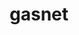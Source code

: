 ---
title: "gasnet"
layout: cache
categories: [package, develop]
meta: {"versions": ["2023.3.0", "2023.9.0"], "compilers": ["gcc@=11.4.0", "gcc@=9.4.0", "oneapi@=2023.2.0", "oneapi@=2024.0.0"], "oss": ["ubuntu20.04", "ubuntu22.04"], "platforms": ["linux"], "targets": ["aarch64", "neoverse_v1", "neoverse_v2", "ppc64le", "x86_64_v3"], "stacks": ["e4s", "e4s-aarch64", "e4s-neoverse-v2", "e4s-neoverse_v1", "e4s-oneapi", "e4s-power", "e4s-rocm-external", "root"], "num_specs": 35, "num_specs_by_stack": {"root": 35, "e4s-neoverse_v1": 2, "e4s-power": 2, "e4s": 20, "e4s-rocm-external": 6, "e4s-oneapi": 3, "e4s-aarch64": 1, "e4s-neoverse-v2": 1}}
spec_details: [{"hash": "god7isj6px3eph6fnhka63uwl3d5dv4r", "compiler": "gcc@=11.4.0", "versions": ["2023.3.0"], "os": "ubuntu20.04", "platform": "linux", "target": "neoverse_v1", "variants": ["build_system=generic", "conduits=smp", "~cuda", "~debug", "~rocm"], "stacks": ["root", "e4s-neoverse_v1"], "size": "-", "tarball": "https://binaries.spack.io/develop/build_cache/linux-ubuntu20.04-neoverse_v1/gcc-11.4.0/gasnet-2023.3.0/linux-ubuntu20.04-neoverse_v1-gcc-11.4.0-gasnet-2023.3.0-god7isj6px3eph6fnhka63uwl3d5dv4r.spack"}, {"hash": "qbdhdt3cyh4knkcpdyirvf24bt23dbgr", "compiler": "gcc@=11.4.0", "versions": ["2023.9.0"], "os": "ubuntu20.04", "platform": "linux", "target": "neoverse_v1", "variants": ["build_system=generic", "conduits=smp", "~cuda", "~debug", "~level_zero", "~rocm"], "stacks": ["root", "e4s-neoverse_v1"], "size": "-", "tarball": "https://binaries.spack.io/develop/build_cache/linux-ubuntu20.04-neoverse_v1/gcc-11.4.0/gasnet-2023.9.0/linux-ubuntu20.04-neoverse_v1-gcc-11.4.0-gasnet-2023.9.0-qbdhdt3cyh4knkcpdyirvf24bt23dbgr.spack"}, {"hash": "qlth3pn62s2opde7eosclktrmxdzwbxy", "compiler": "gcc@=9.4.0", "versions": ["2023.3.0"], "os": "ubuntu20.04", "platform": "linux", "target": "ppc64le", "variants": ["build_system=generic", "conduits=smp", "~cuda", "~debug", "~rocm"], "stacks": ["e4s-power", "root"], "size": "-", "tarball": "https://binaries.spack.io/develop/build_cache/linux-ubuntu20.04-ppc64le/gcc-9.4.0/gasnet-2023.3.0/linux-ubuntu20.04-ppc64le-gcc-9.4.0-gasnet-2023.3.0-qlth3pn62s2opde7eosclktrmxdzwbxy.spack"}, {"hash": "ys2azjjk6u4xvt2s6ca6v2yv26lukifg", "compiler": "gcc@=9.4.0", "versions": ["2023.9.0"], "os": "ubuntu20.04", "platform": "linux", "target": "ppc64le", "variants": ["build_system=generic", "conduits=smp", "~cuda", "~debug", "~level_zero", "~rocm"], "stacks": ["e4s-power", "root"], "size": "-", "tarball": "https://binaries.spack.io/develop/build_cache/linux-ubuntu20.04-ppc64le/gcc-9.4.0/gasnet-2023.9.0/linux-ubuntu20.04-ppc64le-gcc-9.4.0-gasnet-2023.9.0-ys2azjjk6u4xvt2s6ca6v2yv26lukifg.spack"}, {"hash": "iljnxpjdw7aqg7n3aa6zsrxub62z7d54", "compiler": "gcc@=11.4.0", "versions": ["2023.9.0"], "os": "ubuntu20.04", "platform": "linux", "target": "x86_64_v3", "variants": ["amdgpu_target=gfx908", "build_system=generic", "conduits=smp", "~cuda", "~debug", "~level_zero", "+rocm"], "stacks": ["e4s", "root"], "size": "-", "tarball": "https://binaries.spack.io/develop/build_cache/linux-ubuntu20.04-x86_64_v3/gcc-11.4.0/gasnet-2023.9.0/linux-ubuntu20.04-x86_64_v3-gcc-11.4.0-gasnet-2023.9.0-iljnxpjdw7aqg7n3aa6zsrxub62z7d54.spack"}, {"hash": "lz6cym3az4mhagtoomseuijj4ogns2nj", "compiler": "gcc@=11.4.0", "versions": ["2023.9.0"], "os": "ubuntu20.04", "platform": "linux", "target": "x86_64_v3", "variants": ["amdgpu_target=gfx908", "build_system=generic", "conduits=smp", "~cuda", "~debug", "~level_zero", "+rocm"], "stacks": ["e4s", "root"], "size": "-", "tarball": "https://binaries.spack.io/develop/build_cache/linux-ubuntu20.04-x86_64_v3/gcc-11.4.0/gasnet-2023.9.0/linux-ubuntu20.04-x86_64_v3-gcc-11.4.0-gasnet-2023.9.0-lz6cym3az4mhagtoomseuijj4ogns2nj.spack"}, {"hash": "xdzrb3dserfrqt765dpi4x5bqjj5ezd7", "compiler": "gcc@=11.4.0", "versions": ["2023.3.0"], "os": "ubuntu20.04", "platform": "linux", "target": "x86_64_v3", "variants": ["amdgpu_target=gfx908", "build_system=generic", "conduits=smp", "~cuda", "~debug", "+rocm"], "stacks": ["e4s-rocm-external", "root"], "size": "-", "tarball": "https://binaries.spack.io/develop/build_cache/linux-ubuntu20.04-x86_64_v3/gcc-11.4.0/gasnet-2023.3.0/linux-ubuntu20.04-x86_64_v3-gcc-11.4.0-gasnet-2023.3.0-xdzrb3dserfrqt765dpi4x5bqjj5ezd7.spack"}, {"hash": "3t6m7mxz23lblkvajib2izfjt47jlyl3", "compiler": "gcc@=11.4.0", "versions": ["2023.9.0"], "os": "ubuntu20.04", "platform": "linux", "target": "x86_64_v3", "variants": ["amdgpu_target=gfx908", "build_system=generic", "conduits=smp", "~cuda", "~debug", "~level_zero", "+rocm"], "stacks": ["e4s-rocm-external", "root"], "size": "-", "tarball": "https://binaries.spack.io/develop/build_cache/linux-ubuntu20.04-x86_64_v3/gcc-11.4.0/gasnet-2023.9.0/linux-ubuntu20.04-x86_64_v3-gcc-11.4.0-gasnet-2023.9.0-3t6m7mxz23lblkvajib2izfjt47jlyl3.spack"}, {"hash": "5ddwu5ki25gfcucbxpmupcuzjctnhlce", "compiler": "gcc@=11.4.0", "versions": ["2023.3.0"], "os": "ubuntu20.04", "platform": "linux", "target": "x86_64_v3", "variants": ["amdgpu_target=gfx90a", "build_system=generic", "conduits=smp", "~cuda", "~debug", "+rocm"], "stacks": ["e4s-rocm-external", "root"], "size": "-", "tarball": "https://binaries.spack.io/develop/build_cache/linux-ubuntu20.04-x86_64_v3/gcc-11.4.0/gasnet-2023.3.0/linux-ubuntu20.04-x86_64_v3-gcc-11.4.0-gasnet-2023.3.0-5ddwu5ki25gfcucbxpmupcuzjctnhlce.spack"}, {"hash": "7y6vwtyzwolluwpz6wv4emn3t3vsdxjr", "compiler": "gcc@=11.4.0", "versions": ["2023.9.0"], "os": "ubuntu20.04", "platform": "linux", "target": "x86_64_v3", "variants": ["amdgpu_target=gfx90a", "build_system=generic", "conduits=smp", "~cuda", "~debug", "~level_zero", "+rocm"], "stacks": ["e4s", "root"], "size": "-", "tarball": "https://binaries.spack.io/develop/build_cache/linux-ubuntu20.04-x86_64_v3/gcc-11.4.0/gasnet-2023.9.0/linux-ubuntu20.04-x86_64_v3-gcc-11.4.0-gasnet-2023.9.0-7y6vwtyzwolluwpz6wv4emn3t3vsdxjr.spack"}, {"hash": "24eib6bpzzvnbama6otrjy25ry5hdrse", "compiler": "gcc@=11.4.0", "versions": ["2023.9.0"], "os": "ubuntu20.04", "platform": "linux", "target": "x86_64_v3", "variants": ["amdgpu_target=gfx90a", "build_system=generic", "conduits=smp", "~cuda", "~debug", "~level_zero", "+rocm"], "stacks": ["e4s", "root"], "size": "-", "tarball": "https://binaries.spack.io/develop/build_cache/linux-ubuntu20.04-x86_64_v3/gcc-11.4.0/gasnet-2023.9.0/linux-ubuntu20.04-x86_64_v3-gcc-11.4.0-gasnet-2023.9.0-24eib6bpzzvnbama6otrjy25ry5hdrse.spack"}, {"hash": "ud627sr6tfmbshpwyq7njt7dj6dfb63x", "compiler": "gcc@=11.4.0", "versions": ["2023.9.0"], "os": "ubuntu20.04", "platform": "linux", "target": "x86_64_v3", "variants": ["build_system=generic", "conduits=smp", "~cuda", "~debug", "~level_zero", "~rocm"], "stacks": ["e4s", "root"], "size": "-", "tarball": "https://binaries.spack.io/develop/build_cache/linux-ubuntu20.04-x86_64_v3/gcc-11.4.0/gasnet-2023.9.0/linux-ubuntu20.04-x86_64_v3-gcc-11.4.0-gasnet-2023.9.0-ud627sr6tfmbshpwyq7njt7dj6dfb63x.spack"}, {"hash": "e75c5ybdw5lvrkmkfph6cto5sxsqhzzq", "compiler": "gcc@=11.4.0", "versions": ["2023.9.0"], "os": "ubuntu20.04", "platform": "linux", "target": "x86_64_v3", "variants": ["amdgpu_target=gfx908", "build_system=generic", "conduits=smp", "~cuda", "~debug", "~level_zero", "+rocm"], "stacks": ["e4s", "root"], "size": "-", "tarball": "https://binaries.spack.io/develop/build_cache/linux-ubuntu20.04-x86_64_v3/gcc-11.4.0/gasnet-2023.9.0/linux-ubuntu20.04-x86_64_v3-gcc-11.4.0-gasnet-2023.9.0-e75c5ybdw5lvrkmkfph6cto5sxsqhzzq.spack"}, {"hash": "zhx55eglhiunldl7zstkzkw6sj4f3jr6", "compiler": "gcc@=11.4.0", "versions": ["2023.3.0"], "os": "ubuntu20.04", "platform": "linux", "target": "x86_64_v3", "variants": ["amdgpu_target=gfx90a", "build_system=generic", "conduits=smp", "~cuda", "~debug", "+rocm"], "stacks": ["e4s-rocm-external", "root"], "size": "-", "tarball": "https://binaries.spack.io/develop/build_cache/linux-ubuntu20.04-x86_64_v3/gcc-11.4.0/gasnet-2023.3.0/linux-ubuntu20.04-x86_64_v3-gcc-11.4.0-gasnet-2023.3.0-zhx55eglhiunldl7zstkzkw6sj4f3jr6.spack"}, {"hash": "ouhfmonncxmwcof2i7x3si352scbighl", "compiler": "gcc@=11.4.0", "versions": ["2023.3.0"], "os": "ubuntu20.04", "platform": "linux", "target": "x86_64_v3", "variants": ["build_system=generic", "conduits=smp", "~cuda", "~debug", "~rocm"], "stacks": ["e4s", "root"], "size": "-", "tarball": "https://binaries.spack.io/develop/build_cache/linux-ubuntu20.04-x86_64_v3/gcc-11.4.0/gasnet-2023.3.0/linux-ubuntu20.04-x86_64_v3-gcc-11.4.0-gasnet-2023.3.0-ouhfmonncxmwcof2i7x3si352scbighl.spack"}, {"hash": "4nechxnvzyt2q6ribmkpfqjbkacyl3kv", "compiler": "gcc@=11.4.0", "versions": ["2023.9.0"], "os": "ubuntu20.04", "platform": "linux", "target": "x86_64_v3", "variants": ["amdgpu_target=gfx90a", "build_system=generic", "conduits=smp", "~cuda", "~debug", "~level_zero", "+rocm"], "stacks": ["e4s", "root"], "size": "-", "tarball": "https://binaries.spack.io/develop/build_cache/linux-ubuntu20.04-x86_64_v3/gcc-11.4.0/gasnet-2023.9.0/linux-ubuntu20.04-x86_64_v3-gcc-11.4.0-gasnet-2023.9.0-4nechxnvzyt2q6ribmkpfqjbkacyl3kv.spack"}, {"hash": "hrs3qcxitfpsu6wqc6t2bmuoixexvybv", "compiler": "gcc@=11.4.0", "versions": ["2023.9.0"], "os": "ubuntu20.04", "platform": "linux", "target": "x86_64_v3", "variants": ["amdgpu_target=gfx90a", "build_system=generic", "conduits=smp", "~cuda", "~debug", "~level_zero", "+rocm"], "stacks": ["e4s", "root"], "size": "-", "tarball": "https://binaries.spack.io/develop/build_cache/linux-ubuntu20.04-x86_64_v3/gcc-11.4.0/gasnet-2023.9.0/linux-ubuntu20.04-x86_64_v3-gcc-11.4.0-gasnet-2023.9.0-hrs3qcxitfpsu6wqc6t2bmuoixexvybv.spack"}, {"hash": "hqhlvcndem2qzabo6t7zx5qyipd4xrpk", "compiler": "gcc@=11.4.0", "versions": ["2023.9.0"], "os": "ubuntu20.04", "platform": "linux", "target": "x86_64_v3", "variants": ["amdgpu_target=gfx908", "build_system=generic", "conduits=smp", "~cuda", "~debug", "~level_zero", "+rocm"], "stacks": ["e4s", "root"], "size": "-", "tarball": "https://binaries.spack.io/develop/build_cache/linux-ubuntu20.04-x86_64_v3/gcc-11.4.0/gasnet-2023.9.0/linux-ubuntu20.04-x86_64_v3-gcc-11.4.0-gasnet-2023.9.0-hqhlvcndem2qzabo6t7zx5qyipd4xrpk.spack"}, {"hash": "dha4utmxqicuonhpt7zgknjjufjo6a57", "compiler": "gcc@=11.4.0", "versions": ["2023.9.0"], "os": "ubuntu20.04", "platform": "linux", "target": "x86_64_v3", "variants": ["amdgpu_target=gfx908", "build_system=generic", "conduits=smp", "~cuda", "~debug", "~level_zero", "+rocm"], "stacks": ["e4s", "root"], "size": "-", "tarball": "https://binaries.spack.io/develop/build_cache/linux-ubuntu20.04-x86_64_v3/gcc-11.4.0/gasnet-2023.9.0/linux-ubuntu20.04-x86_64_v3-gcc-11.4.0-gasnet-2023.9.0-dha4utmxqicuonhpt7zgknjjufjo6a57.spack"}, {"hash": "onvkwpr5purgfkvc6mhgsrpgipq4inat", "compiler": "gcc@=11.4.0", "versions": ["2023.3.0"], "os": "ubuntu20.04", "platform": "linux", "target": "x86_64_v3", "variants": ["amdgpu_target=gfx908", "build_system=generic", "conduits=smp", "~cuda", "~debug", "+rocm"], "stacks": ["e4s-rocm-external", "root"], "size": "-", "tarball": "https://binaries.spack.io/develop/build_cache/linux-ubuntu20.04-x86_64_v3/gcc-11.4.0/gasnet-2023.3.0/linux-ubuntu20.04-x86_64_v3-gcc-11.4.0-gasnet-2023.3.0-onvkwpr5purgfkvc6mhgsrpgipq4inat.spack"}, {"hash": "5lm7oyuwpd7tfprqy4xwrpdbspej74en", "compiler": "gcc@=11.4.0", "versions": ["2023.9.0"], "os": "ubuntu20.04", "platform": "linux", "target": "x86_64_v3", "variants": ["amdgpu_target=gfx908", "build_system=generic", "conduits=smp", "~cuda", "~debug", "~level_zero", "+rocm"], "stacks": ["e4s", "root"], "size": "-", "tarball": "https://binaries.spack.io/develop/build_cache/linux-ubuntu20.04-x86_64_v3/gcc-11.4.0/gasnet-2023.9.0/linux-ubuntu20.04-x86_64_v3-gcc-11.4.0-gasnet-2023.9.0-5lm7oyuwpd7tfprqy4xwrpdbspej74en.spack"}, {"hash": "s2xvkwzb4y56qwzstj3dieydk63fsmdd", "compiler": "gcc@=11.4.0", "versions": ["2023.9.0"], "os": "ubuntu20.04", "platform": "linux", "target": "x86_64_v3", "variants": ["amdgpu_target=gfx90a", "build_system=generic", "conduits=smp", "~cuda", "~debug", "~level_zero", "+rocm"], "stacks": ["e4s", "root"], "size": "-", "tarball": "https://binaries.spack.io/develop/build_cache/linux-ubuntu20.04-x86_64_v3/gcc-11.4.0/gasnet-2023.9.0/linux-ubuntu20.04-x86_64_v3-gcc-11.4.0-gasnet-2023.9.0-s2xvkwzb4y56qwzstj3dieydk63fsmdd.spack"}, {"hash": "qs556xljeywhh5aeiiyy6gcvmsrmbtnd", "compiler": "gcc@=11.4.0", "versions": ["2023.9.0"], "os": "ubuntu20.04", "platform": "linux", "target": "x86_64_v3", "variants": ["amdgpu_target=gfx90a", "build_system=generic", "conduits=smp", "~cuda", "~debug", "~level_zero", "+rocm"], "stacks": ["e4s", "root"], "size": "-", "tarball": "https://binaries.spack.io/develop/build_cache/linux-ubuntu20.04-x86_64_v3/gcc-11.4.0/gasnet-2023.9.0/linux-ubuntu20.04-x86_64_v3-gcc-11.4.0-gasnet-2023.9.0-qs556xljeywhh5aeiiyy6gcvmsrmbtnd.spack"}, {"hash": "uwavqpvr62dzu24k74dg2dutsresz6v7", "compiler": "gcc@=11.4.0", "versions": ["2023.9.0"], "os": "ubuntu20.04", "platform": "linux", "target": "x86_64_v3", "variants": ["amdgpu_target=gfx90a", "build_system=generic", "conduits=smp", "~cuda", "~debug", "~level_zero", "+rocm"], "stacks": ["e4s-rocm-external", "root"], "size": "-", "tarball": "https://binaries.spack.io/develop/build_cache/linux-ubuntu20.04-x86_64_v3/gcc-11.4.0/gasnet-2023.9.0/linux-ubuntu20.04-x86_64_v3-gcc-11.4.0-gasnet-2023.9.0-uwavqpvr62dzu24k74dg2dutsresz6v7.spack"}, {"hash": "rtaborpngs55umkj4k3rhxmmshtqefxi", "compiler": "gcc@=11.4.0", "versions": ["2023.9.0"], "os": "ubuntu20.04", "platform": "linux", "target": "x86_64_v3", "variants": ["amdgpu_target=gfx908", "build_system=generic", "conduits=smp", "~cuda", "~debug", "~level_zero", "+rocm"], "stacks": ["e4s", "root"], "size": "-", "tarball": "https://binaries.spack.io/develop/build_cache/linux-ubuntu20.04-x86_64_v3/gcc-11.4.0/gasnet-2023.9.0/linux-ubuntu20.04-x86_64_v3-gcc-11.4.0-gasnet-2023.9.0-rtaborpngs55umkj4k3rhxmmshtqefxi.spack"}, {"hash": "nhozkkm3fabli2r7npzevwyznoiaa45b", "compiler": "gcc@=11.4.0", "versions": ["2023.9.0"], "os": "ubuntu20.04", "platform": "linux", "target": "x86_64_v3", "variants": ["amdgpu_target=gfx90a", "build_system=generic", "conduits=smp", "~cuda", "~debug", "~level_zero", "+rocm"], "stacks": ["e4s", "root"], "size": "-", "tarball": "https://binaries.spack.io/develop/build_cache/linux-ubuntu20.04-x86_64_v3/gcc-11.4.0/gasnet-2023.9.0/linux-ubuntu20.04-x86_64_v3-gcc-11.4.0-gasnet-2023.9.0-nhozkkm3fabli2r7npzevwyznoiaa45b.spack"}, {"hash": "yl56wwxjg4a53cqi7lps4omiwwlr2y4s", "compiler": "gcc@=11.4.0", "versions": ["2023.9.0"], "os": "ubuntu20.04", "platform": "linux", "target": "x86_64_v3", "variants": ["amdgpu_target=gfx908", "build_system=generic", "conduits=smp", "~cuda", "~debug", "~level_zero", "+rocm"], "stacks": ["e4s", "root"], "size": "-", "tarball": "https://binaries.spack.io/develop/build_cache/linux-ubuntu20.04-x86_64_v3/gcc-11.4.0/gasnet-2023.9.0/linux-ubuntu20.04-x86_64_v3-gcc-11.4.0-gasnet-2023.9.0-yl56wwxjg4a53cqi7lps4omiwwlr2y4s.spack"}, {"hash": "uwksmp6esvmlgqyxfqaamvgbyt34xc7y", "compiler": "gcc@=11.4.0", "versions": ["2023.9.0"], "os": "ubuntu20.04", "platform": "linux", "target": "x86_64_v3", "variants": ["amdgpu_target=gfx90a", "build_system=generic", "conduits=smp", "~cuda", "~debug", "~level_zero", "+rocm"], "stacks": ["e4s", "root"], "size": "-", "tarball": "https://binaries.spack.io/develop/build_cache/linux-ubuntu20.04-x86_64_v3/gcc-11.4.0/gasnet-2023.9.0/linux-ubuntu20.04-x86_64_v3-gcc-11.4.0-gasnet-2023.9.0-uwksmp6esvmlgqyxfqaamvgbyt34xc7y.spack"}, {"hash": "zocolf4illaw3gysbk6ew4w5kzjwxhdy", "compiler": "gcc@=11.4.0", "versions": ["2023.9.0"], "os": "ubuntu20.04", "platform": "linux", "target": "x86_64_v3", "variants": ["amdgpu_target=gfx908", "build_system=generic", "conduits=smp", "~cuda", "~debug", "~level_zero", "+rocm"], "stacks": ["e4s", "root"], "size": "-", "tarball": "https://binaries.spack.io/develop/build_cache/linux-ubuntu20.04-x86_64_v3/gcc-11.4.0/gasnet-2023.9.0/linux-ubuntu20.04-x86_64_v3-gcc-11.4.0-gasnet-2023.9.0-zocolf4illaw3gysbk6ew4w5kzjwxhdy.spack"}, {"hash": "rnuurhwojsqvqbjmve3vaxrrl26rycwx", "compiler": "gcc@=11.4.0", "versions": ["2023.9.0"], "os": "ubuntu20.04", "platform": "linux", "target": "x86_64_v3", "variants": ["amdgpu_target=gfx90a", "build_system=generic", "conduits=smp", "~cuda", "~debug", "~level_zero", "+rocm"], "stacks": ["e4s", "root"], "size": "-", "tarball": "https://binaries.spack.io/develop/build_cache/linux-ubuntu20.04-x86_64_v3/gcc-11.4.0/gasnet-2023.9.0/linux-ubuntu20.04-x86_64_v3-gcc-11.4.0-gasnet-2023.9.0-rnuurhwojsqvqbjmve3vaxrrl26rycwx.spack"}, {"hash": "hjv7w27mzqoegrdrutqcx7riby7uixcx", "compiler": "oneapi@=2023.2.0", "versions": ["2023.3.0"], "os": "ubuntu20.04", "platform": "linux", "target": "x86_64_v3", "variants": ["build_system=generic", "conduits=smp", "~cuda", "~debug", "~rocm"], "stacks": ["e4s-oneapi", "root"], "size": "-", "tarball": "https://binaries.spack.io/develop/build_cache/linux-ubuntu20.04-x86_64_v3/oneapi-2023.2.0/gasnet-2023.3.0/linux-ubuntu20.04-x86_64_v3-oneapi-2023.2.0-gasnet-2023.3.0-hjv7w27mzqoegrdrutqcx7riby7uixcx.spack"}, {"hash": "axj4dg772s3thc6bofoyuzoduhsp3c7t", "compiler": "oneapi@=2023.2.0", "versions": ["2023.9.0"], "os": "ubuntu20.04", "platform": "linux", "target": "x86_64_v3", "variants": ["build_system=generic", "conduits=smp", "~cuda", "~debug", "~level_zero", "~rocm"], "stacks": ["e4s-oneapi", "root"], "size": "-", "tarball": "https://binaries.spack.io/develop/build_cache/linux-ubuntu20.04-x86_64_v3/oneapi-2023.2.0/gasnet-2023.9.0/linux-ubuntu20.04-x86_64_v3-oneapi-2023.2.0-gasnet-2023.9.0-axj4dg772s3thc6bofoyuzoduhsp3c7t.spack"}, {"hash": "rv7hdmizenvtn3gnwwctxw4ununaaawk", "compiler": "gcc@=11.4.0", "versions": ["2023.9.0"], "os": "ubuntu22.04", "platform": "linux", "target": "aarch64", "variants": ["build_system=generic", "conduits=smp", "~cuda", "~debug", "~level_zero", "~rocm"], "stacks": ["e4s-aarch64", "root"], "size": "-", "tarball": "https://binaries.spack.io/develop/build_cache/linux-ubuntu22.04-aarch64/gcc-11.4.0/gasnet-2023.9.0/linux-ubuntu22.04-aarch64-gcc-11.4.0-gasnet-2023.9.0-rv7hdmizenvtn3gnwwctxw4ununaaawk.spack"}, {"hash": "tyh2dqdvs7bnlrpvd4e4oqblqsk5be6r", "compiler": "gcc@=11.4.0", "versions": ["2023.9.0"], "os": "ubuntu22.04", "platform": "linux", "target": "neoverse_v2", "variants": ["build_system=generic", "conduits=smp", "~cuda", "~debug", "~level_zero", "~rocm"], "stacks": ["e4s-neoverse-v2", "root"], "size": "-", "tarball": "https://binaries.spack.io/develop/build_cache/linux-ubuntu22.04-neoverse_v2/gcc-11.4.0/gasnet-2023.9.0/linux-ubuntu22.04-neoverse_v2-gcc-11.4.0-gasnet-2023.9.0-tyh2dqdvs7bnlrpvd4e4oqblqsk5be6r.spack"}, {"hash": "wwtapdxt45qgtgvdawabxeac7aym7erv", "compiler": "oneapi@=2024.0.0", "versions": ["2023.9.0"], "os": "ubuntu22.04", "platform": "linux", "target": "x86_64_v3", "variants": ["build_system=generic", "conduits=smp", "~cuda", "~debug", "~level_zero", "~rocm"], "stacks": ["e4s-oneapi", "root"], "size": "-", "tarball": "https://binaries.spack.io/develop/build_cache/linux-ubuntu22.04-x86_64_v3/oneapi-2024.0.0/gasnet-2023.9.0/linux-ubuntu22.04-x86_64_v3-oneapi-2024.0.0-gasnet-2023.9.0-wwtapdxt45qgtgvdawabxeac7aym7erv.spack"}]
---